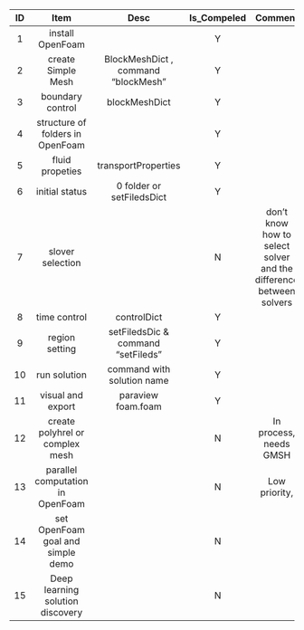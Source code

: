**ID**|**Item**|**Desc**|**Is\_Compeled**|**Comment**|**update\_time**|**excepte\_time**
:-----:|:-----:|:-----:|:-----:|:-----:|:-----:|:-----:
1|install OpenFoam| |Y| |@20181220| 
2|create Simple Mesh|BlockMeshDict , command “blockMesh”|Y| |@20181228| 
3|boundary control|blockMeshDict|Y| |@20181228| 
4|structure of folders in OpenFoam| |Y| |@20190102| 
5|fluid propeties|transportProperties|Y| |@20190102| 
6|initial status|0 folder or setFiledsDict|Y| |@20190102| 
7|slover selection| |N|don’t know how to select solver and the difference between solvers| | 
8|time control|controlDict|Y| |@20190102| 
9|region setting|setFiledsDic & command “setFileds”|Y| |@20190102| 
10|run solution|command with solution name|Y| |@20190102| 
11|visual and export|paraview foam.foam|Y| |@20190102| 
12|create polyhrel or complex mesh| |N|In process, needs GMSH| | 
13|parallel computation in OpenFoam| |N|Low priority,| | 
14|set OpenFoam goal and simple demo| |N| | | 
15|Deep learning solution discovery| |N| | | 
